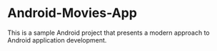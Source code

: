 # Android-Movies-App
This is a sample Android project that presents a modern approach to Android application development.
